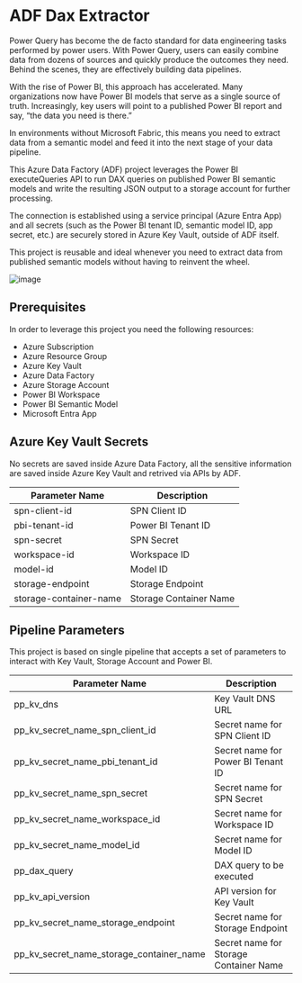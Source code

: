 # ADF Dax Extractor

Power Query has become the de facto standard for data engineering tasks performed by power users. With Power Query, users can easily combine data from dozens of sources and quickly produce the outcomes they need. Behind the scenes, they are effectively building data pipelines.

With the rise of Power BI, this approach has accelerated. Many organizations now have Power BI models that serve as a single source of truth. Increasingly, key users will point to a published Power BI report and say, “the data you need is there.”

In environments without Microsoft Fabric, this means you need to extract data from a semantic model and feed it into the next stage of your data pipeline.

This Azure Data Factory (ADF) project leverages the Power BI executeQueries API to run DAX queries on published Power BI semantic models and write the resulting JSON output to a storage account for further processing.

The connection is established using a service principal (Azure Entra App) and all secrets (such as the Power BI tenant ID, semantic model ID, app secret, etc.) are securely stored in Azure Key Vault, outside of ADF itself.

This project is reusable and ideal whenever you need to extract data from published semantic models without having to reinvent the wheel.

![image](https://github.com/user-attachments/assets/3deff02d-e7c2-429f-a7b4-80eac22b1032)

## Prerequisites
In order to leverage this project you need the following resources:

- Azure Subscription
- Azure Resource Group
- Azure Key Vault
- Azure Data Factory
- Azure Storage Account
- Power BI Workspace
- Power BI Semantic Model
- Microsoft Entra App

## Azure Key Vault Secrets
No secrets are saved inside Azure Data Factory, all the sensitive information are saved inside Azure Key Vault and retrived via APIs by ADF.

| Parameter Name                          | Description                              |
|-----------------------------------------|------------------------------------------|
| spn-client-id         | SPN Client ID                                              |
| pbi-tenant-id         | Power BI Tenant ID                                         |
| spn-secret            | SPN Secret                                                 |
| workspace-id          | Workspace ID                                               |
| model-id              | Model ID                                                   |
| storage-endpoint      | Storage Endpoint                                           |
| storage-container-name| Storage Container Name                                     |

## Pipeline Parameters
This project is based on single pipeline that accepts a set of parameters to interact with Key Vault, Storage Account and Power BI.

| Parameter Name                          | Description                                                                 |
|-----------------------------------------|-----------------------------------------------------------------------------|
| pp_kv_dns                               | Key Vault DNS URL                                                          |
| pp_kv_secret_name_spn_client_id         | Secret name for SPN Client ID                                              |
| pp_kv_secret_name_pbi_tenant_id         | Secret name for Power BI Tenant ID                                         |
| pp_kv_secret_name_spn_secret            | Secret name for SPN Secret                                                 |
| pp_kv_secret_name_workspace_id          | Secret name for Workspace ID                                               |
| pp_kv_secret_name_model_id              | Secret name for Model ID                                                   |
| pp_dax_query                            | DAX query to be executed                                                   |
| pp_kv_api_version                       | API version for Key Vault                                                  |
| pp_kv_secret_name_storage_endpoint      | Secret name for Storage Endpoint                                           |
| pp_kv_secret_name_storage_container_name| Secret name for Storage Container Name                                     |****
